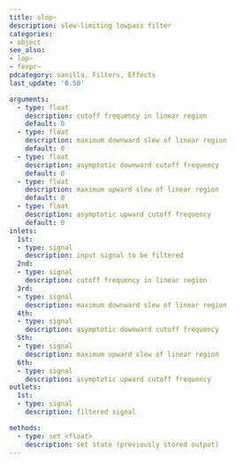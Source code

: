 ```yaml
---
title: slop~
description: slew-limiting lowpass filter
categories:
- object
see_also:
- lop~
- fexpr~
pdcategory: vanilla, Filters, Effects
last_update: '0.50'

arguments:
  - type: float
    description: cutoff frequency in linear region 
    default: 0
  - type: float
    description: maximum downward slew of linear region 
    default: 0
  - type: float
    description: asymptotic downward cutoff frequency
    default: 0
  - type: float
    description: maximum upward slew of linear region
    default: 0
  - type: float
    description: asymptotic upward cutoff frequency
    default: 0
inlets:
  1st:
  - type: signal
    description: input signal to be filtered
  2nd:
  - type: signal
    description: cutoff frequency in linear region
  3rd:
  - type: signal
    description: maximum downward slew of linear region
  4th:
  - type: signal
    description: asymptotic downward cutoff frequency
  5th:
  - type: signal
    description: maximum upward slew of linear region
  6th:
  - type: signal
    description: asymptotic upward cutoff frequency
outlets:
  1st:
  - type: signal
    description: filtered signal

methods:
  - type: set <float>
    description: set state (previously stored output)
---
```

